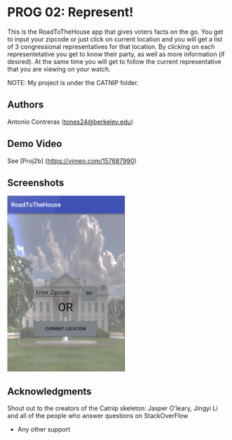 # PROG 02: Represent!

This is the RoadToTheHouse app that gives voters facts on the go. You get to input your zipcode or just click on current location and you will get a list of 3 congressional representatives for that location. By clicking on each representetative you get to know their party, as well as more information (if desired). At the same time you will get to follow the current representative that you are viewing on your watch.

NOTE: My project is under the CATNIP folder.

## Authors

Antonio Contreras ([tones24@berkeley.edu](mailto:tones24@berkeley.edu))

## Demo Video

See [Proj2b] (https://vimeo.com/157687990)

## Screenshots

<img src="screenshots/main.png" height="400" alt="Screenshot"/>

## Acknowledgments


Shout out to the creators of the Catnip skeleton: Jasper O'leary, Jingyi Li and all 
of the people who answer questions on StackOverFlow

* Any other support
